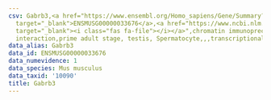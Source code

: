 ```yaml
---
csv: Gabrb3,<a href="https://www.ensembl.org/Homo_sapiens/Gene/Summary?db=core;g=ENSMUSG00000033676"
  target="_blank">ENSMUSG00000033676</a>,<a href="https://www.ncbi.nlm.nih.gov/pubmed/25450459"
  target="_blank"><i class="fas fa-file"></i></a>",chromatin immunoprecipitation assay,direct
  interaction,prime adult stage, testis, Spermatocyte,,,transcriptional regulation,
data_alias: Gabrb3
data_id: ENSMUSG00000033676
data_numevidence: 1
data_species: Mus musculus
data_taxid: '10090'
title: Gabrb3
---
```

